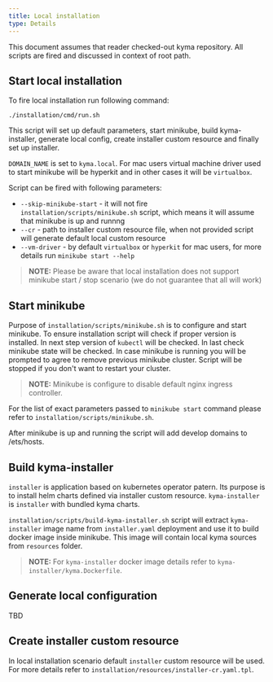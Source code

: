 ```yaml
---
title: Local installation
type: Details
---
```


This document assumes that reader checked-out kyma repository. All scripts are fired and discussed in context of root path. 

## Start local installation

To fire local installation run following command:
```
./installation/cmd/run.sh
```

This script will set up default parameters, start minikube, build kyma-installer, generate local config, create installer custom resource and finally set up installer.

`DOMAIN_NAME` is set to `kyma.local`. For mac users virtual machine driver used to start minikube will be hyperkit and in other cases it will be `virtualbox`.

Script can be fired with following parameters:

- `--skip-minikube-start` - it will not fire `installation/scripts/minikube.sh` script, which means it will assume that minikube is up and runnng 
- `--cr` - path to installer custom resource file, when not provided script will generate default local custom resource
- `--vm-driver` -  by default `virtualbox` or `hyperkit` for mac users, for more details run `minikube start --help`

>**NOTE:** Please be aware that local installation does not support minikube start / stop scenario (we do not guarantee that all will work)

## Start minikube

Purpose of `installation/scripts/minikube.sh` is to configure and start minikube. To ensure installation script will check if proper version is installed. In next step version of `kubectl` will be checked. In last check minikube state will be checked. In case minikube is running you will be prompted to agree to remove previous minikube cluster. Script will be stopped if you don't want to restart your cluster.

>**NOTE:** Minikube is configure to disable default nginx ingress controller.

For the list of exact parameters passed to `minikube start` command please refer to `installation/scripts/minikube.sh`.

After minikube is up and running the script will add develop domains to /ets/hosts.

## Build kyma-installer

`installer` is application based on kubernetes operator patern. Its purpose is to install helm charts defined via installer custom resource. `kyma-installer` is `installer` with bundled kyma charts. 

`installation/scripts/build-kyma-installer.sh` script will extract `kyma-installer` image name from `installer.yaml` deployment and use it to build docker image inside minikube. This image will contain local kyma sources from `resources` folder. 

>**NOTE:** For `kyma-installer` docker image details refer to `kyma-installer/kyma.Dockerfile`.

## Generate local configuration

TBD

## Create installer custom resource

In local installation scenario default `installer` custom resource will be used. For more details refer to `installation/resources/installer-cr.yaml.tpl`.